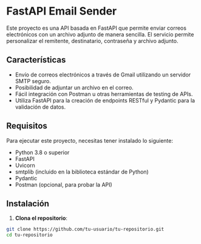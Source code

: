 # FastAPI Email Sender

Este proyecto es una API basada en FastAPI que permite enviar correos electrónicos con un archivo adjunto de manera sencilla. El servicio permite personalizar el remitente, destinatario, contraseña y archivo adjunto. 

## Características

- Envío de correos electrónicos a través de Gmail utilizando un servidor SMTP seguro.
- Posibilidad de adjuntar un archivo en el correo.
- Fácil integración con Postman u otras herramientas de testing de APIs.
- Utiliza FastAPI para la creación de endpoints RESTful y Pydantic para la validación de datos.

## Requisitos

Para ejecutar este proyecto, necesitas tener instalado lo siguiente:

- Python 3.8 o superior
- FastAPI
- Uvicorn
- smtplib (incluido en la biblioteca estándar de Python)
- Pydantic
- Postman (opcional, para probar la API)

## Instalación

1. **Clona el repositorio**:

```bash
git clone https://github.com/tu-usuario/tu-repositorio.git
cd tu-repositorio


